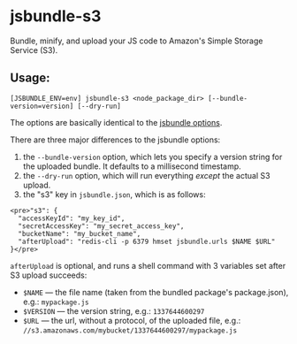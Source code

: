 # jsbundle-s3

Bundle, minify, and upload your JS code to Amazon's Simple Storage Service (S3).

## Usage:

    [JSBUNDLE_ENV=env] jsbundle-s3 <node_package_dir> [--bundle-version=version] [--dry-run]

The options are basically identical to the [jsbundle options](https://github.com/proxv/jsbundle/blob/master/README.md).

There are three major differences to the jsbundle options:

  1. the <code>--bundle-version</code> option, which lets you specify a version string for the uploaded bundle. It defaults to a millisecond timestamp.
  2. the <code>--dry-run</code> option, which will run everything *except* the actual S3 upload.
  3. the "s3" key in <code>jsbundle.json</code>, which is as follows:

    <pre>"s3": {
      "accessKeyId": "my_key_id",
      "secretAccessKey": "my_secret_access_key",
      "bucketName": "my_bucket_name",
      "afterUpload": "redis-cli -p 6379 hmset jsbundle.urls $NAME $URL"
    }</pre>

  <code>afterUpload</code> is optional, and runs a shell command with 3 variables set after S3 upload succeeds:

  * <code>$NAME</code> &mdash; the file name (taken from the bundled package's package.json), e.g.: <code>mypackage.js</code>
  * <code>$VERSION</code> &mdash; the version string, e.g.: <code>1337644600297</code>
  * <code>$URL</code> &mdash; the url, without a protocol, of the uploaded file, e.g.: <code>//s3.amazonaws.com/mybucket/1337644600297/mypackage.js</code>

